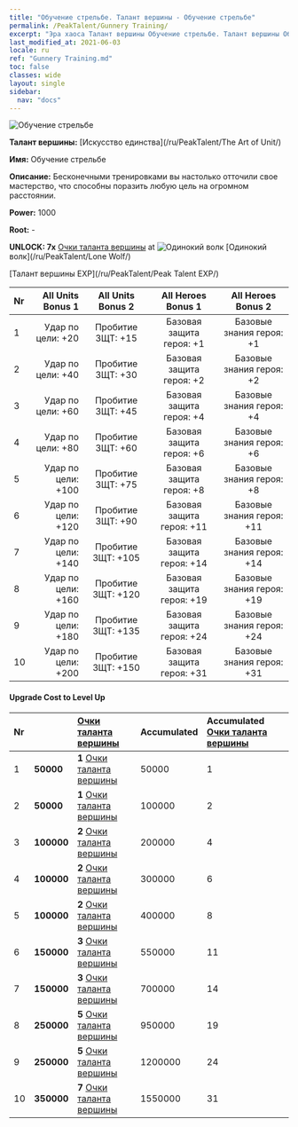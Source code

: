 ```yaml
---
title: "Обучение стрельбе. Талант вершины - Обучение стрельбе"
permalink: /PeakTalent/Gunnery Training/
excerpt: "Эра хаоса Талант вершины Обучение стрельбе. Талант вершины Обучение стрельбе. Обучение стрельбе"
last_modified_at: 2021-06-03
locale: ru
ref: "Gunnery Training.md"
toc: false
classes: wide
layout: single
sidebar:
  nav: "docs"
---
```


  ![Обучение стрельбе](/images/pt/talent_2008.png)

  **Талант вершины:** [Искусство единства](/ru/PeakTalent/The Art of Unit/)

  **Имя:** Обучение стрельбе

  **Описание:** Бесконечными тренировками вы настолько отточили свое мастерство, что способны поразить любую цель на огромном расстоянии.

  **Power:** 1000

  **Root:** -

  **UNLOCK: 7x** [Очки таланта вершины](/ItemsRU/con_934/) at ![Одинокий волк](/images/pt/talent_2001.png) [Одинокий волк](/ru/PeakTalent/Lone Wolf/)

  [Талант вершины EXP](/ru/PeakTalent/Peak Talent EXP/)

  | Nr | All Units Bonus 1 | All Units Bonus 2 | All Heroes Bonus 1 | All Heroes Bonus 2 |
  |:---|--------------:|:-------------:|:-------------:|:-------------:|
  | 1 | Удар по цели: +20 | Пробитие ЗЩТ: +15 | Базовая защита героя: +1 | Базовые знания героя: +1 |
  | 2 | Удар по цели: +40 | Пробитие ЗЩТ: +30 | Базовая защита героя: +2 | Базовые знания героя: +2 |
  | 3 | Удар по цели: +60 | Пробитие ЗЩТ: +45 | Базовая защита героя: +4 | Базовые знания героя: +4 |
  | 4 | Удар по цели: +80 | Пробитие ЗЩТ: +60 | Базовая защита героя: +6 | Базовые знания героя: +6 |
  | 5 | Удар по цели: +100 | Пробитие ЗЩТ: +75 | Базовая защита героя: +8 | Базовые знания героя: +8 |
  | 6 | Удар по цели: +120 | Пробитие ЗЩТ: +90 | Базовая защита героя: +11 | Базовые знания героя: +11 |
  | 7 | Удар по цели: +140 | Пробитие ЗЩТ: +105 | Базовая защита героя: +14 | Базовые знания героя: +14 |
  | 8 | Удар по цели: +160 | Пробитие ЗЩТ: +120 | Базовая защита героя: +19 | Базовые знания героя: +19 |
  | 9 | Удар по цели: +180 | Пробитие ЗЩТ: +135 | Базовая защита героя: +24 | Базовые знания героя: +24 |
  | 10 | Удар по цели: +200 | Пробитие ЗЩТ: +150 | Базовая защита героя: +31 | Базовые знания героя: +31 |


#### Upgrade Cost to Level Up

  | Nr | <i class="fas fa-coins"/> | [Очки таланта вершины](/ItemsRU/con_934/) | Accumulated <i class="fas fa-coins"/> | Accumulated [Очки таланта вершины](/ItemsRU/con_934/) |
  |:---|:--------------|:-------------|:-------------|:-------------|
  | 1 | **50000** | **1** [Очки таланта вершины](/ItemsRU/con_934/) | 50000 | 1 |
  | 2 | **50000** | **1** [Очки таланта вершины](/ItemsRU/con_934/) | 100000 | 2 |
  | 3 | **100000** | **2** [Очки таланта вершины](/ItemsRU/con_934/) | 200000 | 4 |
  | 4 | **100000** | **2** [Очки таланта вершины](/ItemsRU/con_934/) | 300000 | 6 |
  | 5 | **100000** | **2** [Очки таланта вершины](/ItemsRU/con_934/) | 400000 | 8 |
  | 6 | **150000** | **3** [Очки таланта вершины](/ItemsRU/con_934/) | 550000 | 11 |
  | 7 | **150000** | **3** [Очки таланта вершины](/ItemsRU/con_934/) | 700000 | 14 |
  | 8 | **250000** | **5** [Очки таланта вершины](/ItemsRU/con_934/) | 950000 | 19 |
  | 9 | **250000** | **5** [Очки таланта вершины](/ItemsRU/con_934/) | 1200000 | 24 |
  | 10 | **350000** | **7** [Очки таланта вершины](/ItemsRU/con_934/) | 1550000 | 31 |
